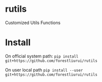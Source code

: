 # rutils
Customized Utils Functions 

# Install
On official system path:
`pip install git+https://github.com/forestliurui/rutils`

On user local path
`pip install --user git+https://github.com/forestliurui/rutils`

